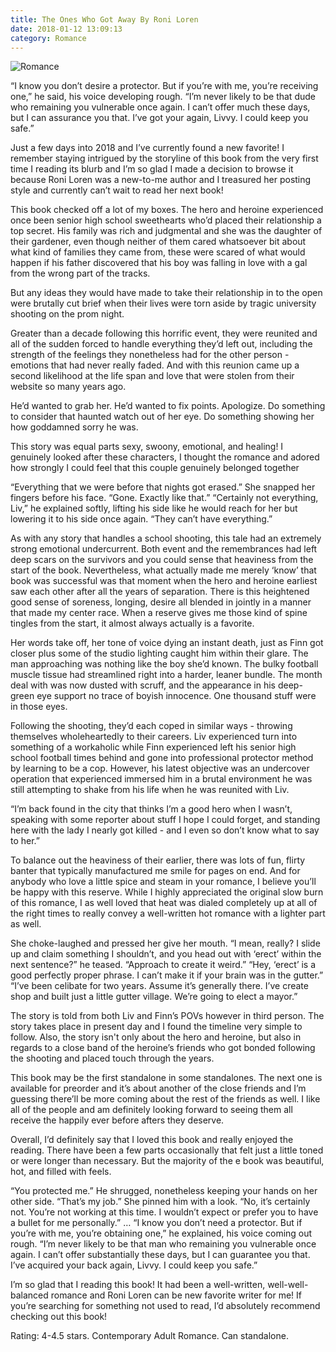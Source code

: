 ```yaml
---
title: The Ones Who Got Away By Roni Loren
date: 2018-01-12 13:09:13
category: Romance
---
```


![Romance](https://www.pirandelloltre.com.com/content/images/1.jpg)

“I know you don’t desire a protector. But if you’re with me, you’re receiving one,” he said, his voice developing rough. “I’m never likely to be that dude who remaining you vulnerable once again. I can’t offer much these days, but I can assurance you that. I’ve got your again, Livvy. I could keep you safe.”

Just a few days into 2018 and I’ve currently found a new favorite! I remember staying intrigued by the storyline of this book from the very first time I reading its blurb and I’m so glad I made a decision to browse it because Roni Loren was a new-to-me author and I treasured her posting style and currently can’t wait to read her next book!

This book checked off a lot of my boxes. The hero and heroine experienced once been senior high school sweethearts who’d placed their relationship a top secret. His family was rich and judgmental and she was the daughter of their gardener, even though neither of them cared whatsoever bit about what kind of families they came from, these were scared of what would happen if his father discovered that his boy was falling in love with a gal from the wrong part of the tracks.

But any ideas they would have made to take their relationship in to the open were brutally cut brief when their lives were torn aside by tragic university shooting on the prom night.

Greater than a decade following this horrific event, they were reunited and all of the sudden forced to handle everything they’d left out, including the strength of the feelings they nonetheless had for the other person - emotions that had never really faded. And with this reunion came up a second likelihood at the life span and love that were stolen from their website so many years ago.

He’d wanted to grab her. He’d wanted to fix points. Apologize. Do something to consider that haunted watch out of her eye. Do something showing her how goddamned sorry he was.

This story was equal parts sexy, swoony, emotional, and healing! I genuinely looked after these characters, I thought the romance and adored how strongly I could feel that this couple genuinely belonged together

“Everything that we were before that nights got erased.” She snapped her fingers before his face. “Gone. Exactly like that.”
“Certainly not everything, Liv,” he explained softly, lifting his side like he would reach for her but lowering it to his side once again. “They can’t have everything.”

As with any story that handles a school shooting, this tale had an extremely strong emotional undercurrent. Both event and the remembrances had left deep scars on the survivors and you could sense that heaviness from the start of the book. Nevertheless, what actually made me merely ‘know’ that book was successful was that moment when the hero and heroine earliest saw each other after all the years of separation. There is this heightened good sense of soreness, longing, desire all blended in jointly in a manner that made my center race. When a reserve gives me those kind of spine tingles from the start, it almost always actually is a favorite.

Her words take off, her tone of voice dying an instant death, just as Finn got closer plus some of the studio lighting caught him within their glare. The man approaching was nothing like the boy she’d known. The bulky football muscle tissue had streamlined right into a harder, leaner bundle. The month deal with was now dusted with scruff, and the appearance in his deep-green eye support no trace of boyish innocence. One thousand stuff were in those eyes.

Following the shooting, they’d each coped in similar ways - throwing themselves wholeheartedly to their careers. Liv experienced turn into something of a workaholic while Finn experienced left his senior high school football times behind and gone into professional protector method by learning to be a cop. However, his latest objective was an undercover operation that experienced immersed him in a brutal environment he was still attempting to shake from his life when he was reunited with Liv.

“I’m back found in the city that thinks I’m a good hero when I wasn’t, speaking with some reporter about stuff I hope I could forget, and standing here with the lady I nearly got killed - and I even so don’t know what to say to her.”

To balance out the heaviness of their earlier, there was lots of fun, flirty banter that typically manufactured me smile for pages on end. And for anybody who love a little spice and steam in your romance, I believe you’ll be happy with this reserve. While I highly appreciated the original slow burn of this romance, I as well loved that heat was dialed completely up at all of the right times to really convey a well-written hot romance with a lighter part as well.

She choke-laughed and pressed her give her mouth.
“I mean, really? I slide up and claim something I shouldn’t, and you head out with ‘erect’ within the next sentence?” he teased. “Approach to create it weird.”
“Hey, ‘erect’ is a good perfectly proper phrase. I can’t make it if your brain was in the gutter.”
“I’ve been celibate for two years. Assume it’s generally there. I’ve create shop and built just a little gutter village. We’re going to elect a mayor.”

The story is told from both Liv and Finn’s POVs however in third person. The story takes place in present day and I found the timeline very simple to follow. Also, the story isn't only about the hero and heroine, but also in regards to a close band of the heroine’s friends who got bonded following the shooting and placed touch through the years.

This book may be the first standalone in some standalones. The next one is available for preorder and it’s about another of the close friends and I’m guessing there’ll be more coming about the rest of the friends as well. I like all of the people and am definitely looking forward to seeing them all receive the happily ever before afters they deserve.

Overall, I’d definitely say that I loved this book and really enjoyed the reading. There have been a few parts occasionally that felt just a little toned or were longer than necessary. But the majority of the e book was beautiful, hot, and filled with feels.

“You protected me.”
He shrugged, nonetheless keeping your hands on her other side. “That’s my job.”
She pinned him with a look. “No, it’s certainly not. You’re not working at this time. I wouldn’t expect or prefer you to have a bullet for me personally.”
… “I know you don’t need a protector. But if you’re with me, you’re obtaining one,” he explained, his voice coming out rough. “I’m never likely to be that man who remaining you vulnerable once again. I can’t offer substantially these days, but I can guarantee you that. I’ve acquired your back again, Livvy. I could keep you safe.”

I’m so glad that I reading this book! It had been a well-written, well-well-balanced romance and Roni Loren can be new favorite writer for me! If you’re searching for something not used to read, I’d absolutely recommend checking out this book!

Rating: 4-4.5 stars. Contemporary Adult Romance. Can standalone.